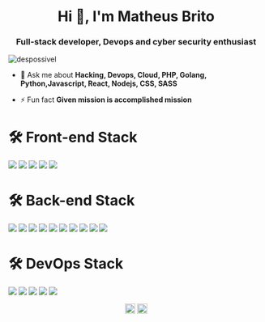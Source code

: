 <h1 align="center">Hi 👋, I'm Matheus Brito</h1>
<h3 align="center">Full-stack developer, Devops and cyber security enthusiast</h3>
<p align="left"> <img src="https://komarev.com/ghpvc/?username=despossivel" alt="despossivel" /> </p>
 

- 💬 Ask me about **Hacking, Devops, Cloud, PHP, Golang, Python,Javascript, React, Nodejs, CSS, SASS**
 
- ⚡ Fun fact **Given mission is accomplished mission**


# 🛠 Front-end Stack

<p>
  <img src="https://img.shields.io/badge/javascript%20-%23323330.svg?&style=for-the-badge&logo=javascript&logoColor=%2361DAFB"/>
  <img src="https://img.shields.io/badge/react_native%20-%2320232a.svg?&style=for-the-badge&logo=react&logoColor=%2361DAFB"/>
    <img src="https://img.shields.io/badge/cordova%20-%2320232a.svg?&style=for-the-badge&logo=cordova&logoColor=%2361DAFB"/>
  <img src="https://img.shields.io/badge/jquery%20-%2320232a.svg?&style=for-the-badge&logo=jquery&logoColor=%2361DAFB"/>
  <img src="https://img.shields.io/badge/sass%20-%2320232a.svg?&style=for-the-badge&logo=sass&logoColor=%2361DAFB"/>
</p>
 
 # 🛠 Back-end Stack
 <p>
    <img src="https://img.shields.io/badge/php%20-%23323330.svg?&style=for-the-badge&logo=php&logoColor=%2361DAFB"/>
  <img src="https://img.shields.io/badge/javascript%20-%23323330.svg?&style=for-the-badge&logo=javascript&logoColor=%2361DAFB"/>
    <img src="https://img.shields.io/badge/nodejs%20-%23323330.svg?&style=for-the-badge&logo=nodejs&logoColor=%2361DAFB"/>
    <img src="https://img.shields.io/badge/python%20-%2320232a.svg?&style=for-the-badge&logo=python&logoColor=%2361DAFB"/> 
    <img src="https://img.shields.io/badge/go_lang%20-%23323330.svg?&style=for-the-badge&logo=golang&logoColor=%2361DAFB"/>
  
  <img src="https://img.shields.io/badge/mongodb%20-%23323330.svg?&style=for-the-badge&logo=mongodb&logoColor=%2361DAFB"/>
  <img src="https://img.shields.io/badge/mysql%20-%23323330.svg?&style=for-the-badge&logo=mysql&logoColor=%2361DAFB"/>
  <img src="https://img.shields.io/badge/postgresql%20-%23323330.svg?&style=for-the-badge&logo=postgresql&logoColor=%2361DAFB"/>
  <img src="https://img.shields.io/badge/rabbitmq%20-%23323330.svg?&style=for-the-badge&logo=rabbitmq&logoColor=%2361DAFB"/>
  <img src="https://img.shields.io/badge/kafka%20-%2320232a.svg?&style=for-the-badge&logo=apache&logoColor=%2361DAFB"/> 
   
     
 </p>
 
 # 🛠 DevOps Stack
 <p>
  <img src="https://img.shields.io/badge/docker%20-%23323330.svg?&style=for-the-badge&logo=docker&logoColor=%2361DAFB"/>
  <img src="https://img.shields.io/badge/kubernetes%20-%23323330.svg?&style=for-the-badge&logo=kubernetes&logoColor=%2361DAFB"/>
  <img src="https://img.shields.io/badge/github%20-%23323330.svg?&style=for-the-badge&logo=github&logoColor=%2361DAFB"/>
  <img src="https://img.shields.io/badge/gitflow%20-%23323330.svg?&style=for-the-badge&logo=gitflow&logoColor=%2361DAFB"/>
  <img src="https://img.shields.io/badge/github_actions%20-%2320232a.svg?&style=for-the-badge&logo=github&logoColor=%2361DAFB"/>
 </p>

<p align="center">
<a href="https://twitter.com/despossivel" target="blank"><img align="center" src="https://cdn.jsdelivr.net/npm/simple-icons@3.0.1/icons/twitter.svg" alt="despossivel" height="20" width="20" /></a>
<a href="https://linkedin.com/in/despossivel" target="blank"><img align="center" src="https://cdn.jsdelivr.net/npm/simple-icons@3.0.1/icons/linkedin.svg" alt="despossivel" height="20" width="20" /></a>
</p>
